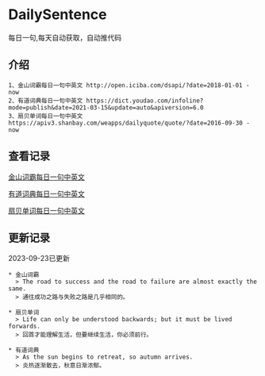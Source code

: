 # DailySentence

每日一句,每天自动获取，自动推代码

## 介绍

```
1、金山词霸每日一句中英文 http://open.iciba.com/dsapi/?date=2018-01-01 - now
2、有道词典每日一句中英文 https://dict.youdao.com/infoline?mode=publish&date=2021-03-15&update=auto&apiversion=6.0
3、扇贝单词每日一句中英文 https://apiv3.shanbay.com/weapps/dailyquote/quote/?date=2016-09-30 - now
```

## 查看记录

[金山词霸每日一句中英文](./data/iciba/)

[有道词典每日一句中英文](./data/youdao/)

[扇贝单词每日一句中英文](./data/shanbay/)

## 更新记录
2023-09-23已更新 
```
* 金山词霸
  > The road to success and the road to failure are almost exactly the same.
  > 通往成功之路与失败之路是几乎相同的。

* 扇贝单词
  > Life can only be understood backwards; but it must be lived forwards.
  > 回首才能理解生活，但要继续生活，你必须前行。

* 有道词典
  > As the sun begins to retreat, so autumn arrives.
  > 炎热逐渐散去，秋意日渐浓郁。

```
